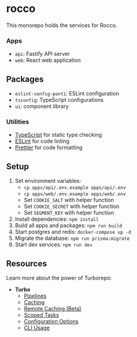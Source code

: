 # rocco

This monorepo holds the services for Rocco.

### Apps

- `api`: Fastify API server
- `web`: React web application

## Packages

- `eslint-config-ponti`: ESLint configuration
- `tsconfig`: TypeScript configurations
- `ui`: component library

### Utilities

- [TypeScript](https://www.typescriptlang.org/) for static type checking
- [ESLint](https://eslint.org/) for code linting
- [Prettier](https://prettier.io) for code formatting

## Setup

1. Set environment variables:
   - `cp apps/api/.env.example apps/api/.env`
   - `cp apps/web/.env.example apps/web/.env`
   - Set `COOKIE_SALT` with helper function
   - Set `COOKIE_SECRET` with helper function
   - Set `SEGMENT_KEY` with helper function
1. Install dependencies: `npm install`
1. Build all apps and packages: `npm run build`
1. Start postgres and redis: `docker-compose up -d`
1. Migrate the database: `npm run prisma:migrate`
1. Start dev services: `npm run dev`

## Resources

Learn more about the power of Turborepo:

- **Turbo**
  - [Pipelines](https://turborepo.org/docs/features/pipelines)
  - [Caching](https://turborepo.org/docs/features/caching)
  - [Remote Caching (Beta)](https://turborepo.org/docs/features/remote-caching)
  - [Scoped Tasks](https://turborepo.org/docs/features/scopes)
  - [Configuration Options](https://turborepo.org/docs/reference/configuration)
  - [CLI Usage](https://turborepo.org/docs/reference/command-line-reference)
